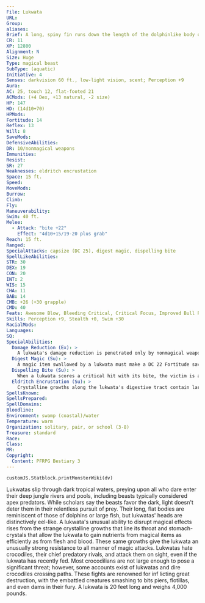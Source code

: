 ```yaml
---
File: Lukwata
URL: 
Group: 
aliases: 
Brief: A long, spiny fin runs down the length of the dolphinlike body of this eel-headed predator.
CR: 11
XP: 12800
Alignment: N
Size: Huge
Type: magical beast
SubType: (aquatic)
Initiative: 4
Senses: darkvision 60 ft., low-light vision, scent; Perception +9
Aura: 
AC: 25, touch 12, flat-footed 21
ACMods: (+4 Dex, +13 natural, -2 size)
HP: 147
HD: (14d10+70)
HPMods: 
Fortitude: 14
Reflex: 13
Will: 8
SaveMods: 
DefensiveAbilities: 
DR: 10/nonmagical weapons
Immunities: 
Resist: 
SR: 27
Weaknesses: eldritch encrustation
Space: 15 ft.
Speed: 
MoveMods: 
Burrow: 
Climb: 
Fly: 
Maneuverability: 
Swim: 40 ft.
Melee: 
  - Attack: "bite +22"
    Effect: "4d10+15/19-20 plus grab"
Reach: 15 ft.
Ranged: 
SpecialAttacks: capsize (DC 25), digest magic, dispelling bite
SpellLikeAbilities: 
STR: 30
DEX: 19
CON: 20
INT: 2
WIS: 15
CHA: 11
BAB: 14
CMB: +26 (+30 grapple)
CMD: 40
Feats: Awesome Blow, Bleeding Critical, Critical Focus, Improved Bull Rush, Improved Critical (bite), Iron Will, Power Attack
Skills: Perception +9, Stealth +0, Swim +30
RacialMods: 
Languages: 
SQ: 
SpecialAbilities:
  Damage Reduction (Ex): >
    A lukwata's damage reduction is penetrated only by nonmagical weapons (temporary magical weapons, such as those created by the spell magic weapon and similar effects, count as magical weapons).
  Digest Magic (Su): >
    A magic item swallowed by a lukwata must make a DC 22 Fortitude save after an hour or become permanently nonmagical. Artifacts are immune to this effect. The save DC is Constitution-based.
  Dispelling Bite (Su): >
    When a lukwata scores a critical hit with its bite, the victim is affected as if targeted by a greater dispel magic spell. The caster level for this effect is equal to the lukwata's Hit Dice (CL 14th for most lukwatas).
  Eldritch Encrustation (Su): >
    Crystalline growths along the lukwata's digestive tract contain large deposits of magical energy. These nodes are responsible for the magical feedback that surrounds each lukwata, granting it its spell resistance, damage reduction, dispelling bite, and digest magic abilities. Dispel magic cast on a lukwata can negate these powers for 1 minute-the CL of the effect is treated as the lukwata's Hit Dice (CL 11th for most lukwatas).
SpellsKnown: 
SpellsPrepared: 
SpellDomains: 
Bloodline: 
Environment: swamp (coastal)/water
Temperature: warm
Organization: solitary, pair, or school (3-8)
Treasure: standard
Race: 
Class: 
MR: 
Copyright:
  Content: PFRPG Bestiary 3
---
```

```dataviewjs
customJS.Statblock.printMonsterWiki(dv)
```
Lukwatas slip through dark tropical waters, preying upon all who dare enter their deep jungle rivers and pools, including beasts typically considered apex predators. While scholars say the beasts favor the dark, light doesn't deter them in their relentless pursuit of prey. Their long, flat bodies are reminiscent of those of dolphins or large fish, but lukwatas' heads are distinctively eel-like. A lukwata's unusual ability to disrupt magical effects rises from the strange crystalline growths that line its throat and stomach-crystals that allow the lukwata to gain nutrients from magical items as efficiently as from flesh and blood. These same growths give the lukwata an unusually strong resistance to all manner of magic attacks.  Lukwatas hate crocodiles, their chief predatory rivals, and attack them on sight, even if the lukwata has recently fed. Most crocodilians are not large enough to pose a significant threat; however, some accounts exist of lukwatas and dire crocodiles crossing paths. These fights are renowned for inf licting great destruction, with the embattled creatures smashing to bits piers, flotillas, and even dams in their fury.  A lukwata is 20 feet long and weighs 4,000 pounds.
